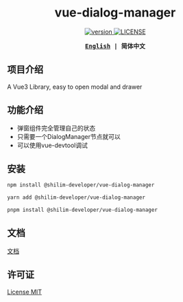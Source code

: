 <h1 align="center">vue-dialog-manager</h1>

<p align="center">
  <a href="https://www.npmjs.com/package/@shilim-developer/vue-dialog-manager">
    <img alt="version" src="https://img.shields.io/npm/v/@shilim-developer/vue-dialog-manager"/>
  </a>
  <a href="https://github.com/shilim-developer/vue-dialog-manager/blob/master/LICENSE">
    <img alt="LICENSE" src="https://img.shields.io/github/license/shilim-developer/vue-dialog-manager"/>
  </a>
</p>

<div align="center">
<strong>
<samp>

[English](README.md) | 简体中文

</samp>
</strong>
</div>

## 项目介绍

A Vue3 Library, easy to open modal and drawer

## 功能介绍

- 弹窗组件完全管理自己的状态
- 只需要一个DialogManager节点就可以
- 可以使用vue-devtool调试

## 安装

```sh
npm install @shilim-developer/vue-dialog-manager
```
```sh
yarn add @shilim-developer/vue-dialog-manager
```
```sh
pnpm install @shilim-developer/vue-dialog-manager
```

## 文档
[文档](https://shilim-developer.github.io/vue-dialog-manager/)

## 许可证

[License MIT](./LICENSE)